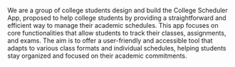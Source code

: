 We are a group of college students design and build the College Scheduler App, proposed to help college students by providing a straightforward and efficient way to manage their academic schedules.
This app focuses on core functionalities that allow students to track their classes, assignments, and exams.
The aim is to offer a user-friendly and accessible tool that adapts to various class formats and individual schedules, helping students stay organized and focused on their academic commitments.

